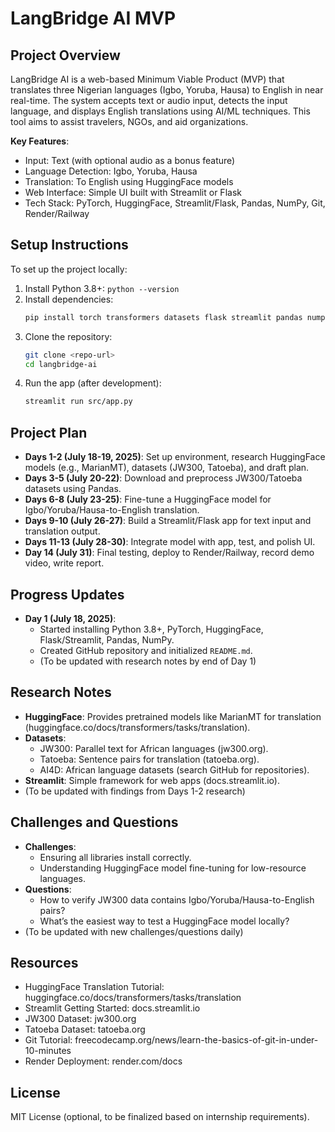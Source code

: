 # LangBridge AI MVP

## Project Overview
LangBridge AI is a web-based Minimum Viable Product (MVP) that translates three Nigerian languages (Igbo, Yoruba, Hausa) to English in near real-time. The system accepts text or audio input, detects the input language, and displays English translations using AI/ML techniques. This tool aims to assist travelers, NGOs, and aid organizations.

**Key Features**:
- Input: Text (with optional audio as a bonus feature)
- Language Detection: Igbo, Yoruba, Hausa
- Translation: To English using HuggingFace models
- Web Interface: Simple UI built with Streamlit or Flask
- Tech Stack: PyTorch, HuggingFace, Streamlit/Flask, Pandas, NumPy, Git, Render/Railway

## Setup Instructions
To set up the project locally:
1. Install Python 3.8+: `python --version`
2. Install dependencies:
   ```bash
   pip install torch transformers datasets flask streamlit pandas numpy
   ```
3. Clone the repository:
   ```bash
   git clone <repo-url>
   cd langbridge-ai
   ```
4. Run the app (after development):
   ```bash
   streamlit run src/app.py
   ```

## Project Plan
- **Days 1-2 (July 18-19, 2025)**: Set up environment, research HuggingFace models (e.g., MarianMT), datasets (JW300, Tatoeba), and draft plan.
- **Days 3-5 (July 20-22)**: Download and preprocess JW300/Tatoeba datasets using Pandas.
- **Days 6-8 (July 23-25)**: Fine-tune a HuggingFace model for Igbo/Yoruba/Hausa-to-English translation.
- **Days 9-10 (July 26-27)**: Build a Streamlit/Flask app for text input and translation output.
- **Days 11-13 (July 28-30)**: Integrate model with app, test, and polish UI.
- **Day 14 (July 31)**: Final testing, deploy to Render/Railway, record demo video, write report.

## Progress Updates
- **Day 1 (July 18, 2025)**: 
  - Started installing Python 3.8+, PyTorch, HuggingFace, Flask/Streamlit, Pandas, NumPy.
  - Created GitHub repository and initialized `README.md`.
  - (To be updated with research notes by end of Day 1)

## Research Notes
- **HuggingFace**: Provides pretrained models like MarianMT for translation (huggingface.co/docs/transformers/tasks/translation).
- **Datasets**:
  - JW300: Parallel text for African languages (jw300.org).
  - Tatoeba: Sentence pairs for translation (tatoeba.org).
  - AI4D: African language datasets (search GitHub for repositories).
- **Streamlit**: Simple framework for web apps (docs.streamlit.io).
- (To be updated with findings from Days 1-2 research)

## Challenges and Questions
- **Challenges**: 
  - Ensuring all libraries install correctly.
  - Understanding HuggingFace model fine-tuning for low-resource languages.
- **Questions**:
  - How to verify JW300 data contains Igbo/Yoruba/Hausa-to-English pairs?
  - What’s the easiest way to test a HuggingFace model locally?
- (To be updated with new challenges/questions daily)

## Resources
- HuggingFace Translation Tutorial: huggingface.co/docs/transformers/tasks/translation
- Streamlit Getting Started: docs.streamlit.io
- JW300 Dataset: jw300.org
- Tatoeba Dataset: tatoeba.org
- Git Tutorial: freecodecamp.org/news/learn-the-basics-of-git-in-under-10-minutes
- Render Deployment: render.com/docs

## License
MIT License (optional, to be finalized based on internship requirements).